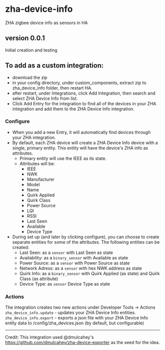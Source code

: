 # zha-device-info
ZHA zigbee device info as sensors in HA

## version 0.0.1
Initial creation and testing

## To add as a custom integration:
- download the zip
- in your config directory, under custom_components, extract zip to zha_device_info folder, then restart HA.
- after restart, under Integrations, click Add Integration, then search and select ZHA Device Info from list.
- Click Add Entry for the integration to find all of the devices in your ZHA integration and add them to the ZHA Device Info integration.

### Configure
- When you add a new Entry, it will automatically find devices through your ZHA integration.
- By default, each ZHA device will create a ZHA Device Info device with a single, primary entity. This entity will have the device's ZHA info as attributes.
    - Primary entity will use the IEEE as its state.
    - Attributes will be:
        - IEEE
        - NWK
        - Manufacturer
        - Model
        - Name
        - Quirk Applied
        - Quirk Class
        - Power Source
        - LQI
        - RSSI
        - Last Seen
        - Available
        - Device Type
- During set up (and later by clicking configure), you can choose to create separate entities for some of the attributes. The following entities can be created:
    - Last Seen: as a `sensor` with  Last Seen as state
    - Availability: as a `binary_sensor` with Available as state
    - Power Source: as a `sensor` with Power Source as state
    - Network Adress: as a `sensor` with hex NWK address as state
    - Quirk Info: as a `binary_sensor` with Quirk Applied (as state) and Quirk Class (as attribute)
    - Device Type: as `sensor` Device Type as state

### Actions
The integration creates two new actions under Developer Tools -> Actions
`zha_device_info.update` - updates your ZHA Device Info entities.
`zha_device_info.export` - exports a json file with your ZHA Device Info entity data to /config/zha_devices.json (by default, but configurable)


---
Credit:
This integration used @dmulcahey's https://github.com/dmulcahey/zha-device-exporter as the seed for the idea.